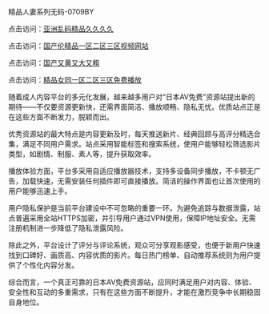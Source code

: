 精品人妻系列无码-0709BY

点击访问：<a href="https://heiliaoga6s9v.pages.dev">亚洲乱码精品久久久久</a>

点击访问：<a href="https://heiliaozj3tjd.pages.dev">国产伦精品一区二区三区视频网站</a>

点击访问：<a href="https://heiliaowt0d7p.pages.dev">国产又黄又大又粗</a>

点击访问：<a href="https://heiliaoow5kzm.pages.dev">精品女同一区二区三区免费播放</a>

随着成人内容平台的多元化发展，越来越多用户对“日本AV免费”资源站提出新的期待——不仅要资源更新快，还需界面简洁、播放顺畅、隐私无忧。优质站点正是在这些方面不断发力，脱颖而出。

优秀资源站的最大特点是内容更新及时，每天推送新片、经典回顾与高评分精选合集，满足不同用户需求。站点采用智能标签和搜索系统，使用户能够轻松筛选影片类型，如剧情、制服、素人等，提升获取效率。

播放体验方面，平台多采用自适应播放器技术，支持多设备同步播放，不卡顿无广告，加载快速，无需安装任何插件即可直接播放。简洁的操作界面也让首次使用的用户能够迅速上手。

用户隐私保护是当前平台建设中不可忽略的重要一环。为避免追踪与数据泄露，站点普遍采用全站HTTPS加密，并引导用户通过VPN使用，保障IP地址安全。无需注册机制进一步降低了隐私泄露风险。

除此之外，平台设计了评分与评论系统，观众可分享观影感受，也便于新用户快速找到口碑好、画质高、内容优质的影片。每日热门榜单、自动推荐系统则为用户提供了个性化内容分发。

综合而言，一个真正可靠的日本AV免费资源站，应同时满足用户对内容、体验、安全性和互动的多重需求，只有在这些方面不断提升，才能在激烈竞争中长期稳固自身地位。

<span style="display:none;">[Canonical link]( https://github.com/qi212154554/647864 ）</span>
